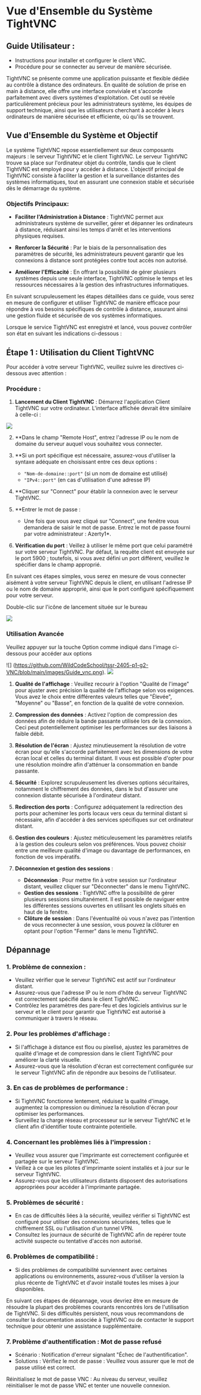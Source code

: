 # Vue d'Ensemble du Système TightVNC

## Guide Utilisateur :

- Instructions pour installer et configurer le client VNC.
- Procédure pour se connecter au serveur de manière sécurisée.

TightVNC se présente comme une application puissante et flexible dédiée au contrôle à distance des ordinateurs. En qualité de solution de prise en main à distance, elle offre une interface conviviale et s'accorde parfaitement avec divers systèmes d'exploitation. Cet outil se révèle particulièrement précieux pour les administrateurs système, les équipes de support technique, ainsi que les utilisateurs cherchant à accéder à leurs ordinateurs de manière sécurisée et efficiente, où qu'ils se trouvent.

## Vue d'Ensemble du Système et Objectif 

Le système TightVNC repose essentiellement sur deux composants majeurs : le serveur TightVNC et le client TightVNC. Le serveur TightVNC trouve sa place sur l'ordinateur objet du contrôle, tandis que le client TightVNC est employé pour y accéder à distance. L'objectif principal de TightVNC consiste à faciliter la gestion et la surveillance distantes des systèmes informatiques, tout en assurant une connexion stable et sécurisée dès le démarrage du système.

### Objectifs Principaux: 

- **Faciliter l'Administration à Distance** : TightVNC permet aux administrateurs système de surveiller, gérer et dépanner les ordinateurs à distance, réduisant ainsi les temps d'arrêt et les interventions physiques requises. 

- **Renforcer la Sécurité** : Par le biais de la personnalisation des paramètres de sécurité, les administrateurs peuvent garantir que les connexions à distance sont protégées contre tout accès non autorisé. 

- **Améliorer l'Efficacité** : En offrant la possibilité de gérer plusieurs systèmes depuis une seule interface, TightVNC optimise le temps et les ressources nécessaires à la gestion des infrastructures informatiques. 

En suivant scrupuleusement les étapes détaillées dans ce guide, vous serez en mesure de configurer et utiliser TightVNC de manière efficace pour répondre à vos besoins spécifiques de contrôle à distance, assurant ainsi une gestion fluide et sécurisée de vos systèmes informatiques.

Lorsque le service TightVNC est enregistré et lancé, vous pouvez contrôler son état en suivant les indications ci-dessous :

## Étape 1 : Utilisation du Client TightVNC

Pour accéder à votre serveur TightVNC, veuillez suivre les directives ci-dessous avec attention :

### Procédure :

1. **Lancement du Client TightVNC** : Démarrez l'application Client TightVNC sur votre ordinateur. L'interface affichée devrait être similaire à celle-ci :

![](https://github.com/WildCodeSchool/tssr-2405-p1-g2-VNC/blob/main/images/vnc-prise-main-distance-TightVNC.png)

2. **Dans le champ "Remote Host", entrez l'adresse IP ou le nom de domaine du serveur auquel vous souhaitez vous connecter.

3. **Si un port spécifique est nécessaire, assurez-vous d'utiliser la syntaxe adéquate en choisissant entre ces deux options :
    - `"Nom-de-domaine::port"` (si un nom de domaine est utilisé)
    - `"IPv4::port"` (en cas d'utilisation d'une adresse IP)

4. **Cliquer sur "Connect" pour établir la connexion avec le serveur TightVNC.

5. **Entrer le mot de passe :

    - Une fois que vous avez cliqué sur "Connect", une fenêtre vous demandera de saisir le mot de passe. Entrez le mot de passe fourni par votre administrateur : Azerty1*.

6. **Vérification du port** : Veillez à utiliser le même port que celui paramétré sur votre serveur TightVNC. Par défaut, la requête client est envoyée sur le port 5900 ; toutefois, si vous avez défini un port différent, veuillez le spécifier dans le champ approprié.

En suivant ces étapes simples, vous serez en mesure de vous connecter aisément à votre serveur TightVNC depuis le client, en utilisant l'adresse IP ou le nom de domaine approprié, ainsi que le port configuré spécifiquement pour votre serveur.

Double-clic sur l'icône de lancement située sur le bureau 

![](https://github.com/WildCodeSchool/tssr-2405-p1-g2-VNC/blob/main/images/tight_vnc.png)

### Utilisation Avancée 

Veuillez appuyer sur la touche Option comme indiqué dans l'image ci-dessous pour accéder aux options
    
![] (https://github.com/WildCodeSchool/tssr-2405-p1-g2-VNC/blob/main/images/Guide_vnc.png).
![](https://github.com/WildCodeSchool/tssr-2405-p1-g2-VNC/blob/main/images/guide_options.png)

1. **Qualité de l'affichage** : Veuillez recourir à l'option "Qualité de l'image" pour ajuster avec précision la qualité de l'affichage selon vos exigences. Vous avez le choix entre différentes valeurs telles que "Élevée", "Moyenne" ou "Basse", en fonction de la qualité de votre connexion.

2. **Compression des données** : Activez l'option de compression des données afin de réduire la bande passante utilisée lors de la connexion. Ceci peut potentiellement optimiser les performances sur des liaisons à faible débit.

3. **Résolution de l'écran** : Ajustez minutieusement la résolution de votre écran pour qu'elle s'accorde parfaitement avec les dimensions de votre écran local et celles du terminal distant. Il vous est possible d'opter pour une résolution moindre afin d'atténuer la consommation en bande passante.

4. **Sécurité** : Explorez scrupuleusement les diverses options sécuritaires, notamment le chiffrement des données, dans le but d'assurer une connexion distante sécurisée à l'ordinateur distant.

5. **Redirection des ports** : Configurez adéquatement la redirection des ports pour acheminer les ports locaux vers ceux du terminal distant si nécessaire, afin d'accéder à des services spécifiques sur cet ordinateur distant.

6. **Gestion des couleurs** : Ajustez méticuleusement les paramètres relatifs à la gestion des couleurs selon vos préférences. Vous pouvez choisir entre une meilleure qualité d'image ou davantage de performances, en fonction de vos impératifs.



7. **Déconnexion et gestion des sessions** :
    - **Déconnexion** : Pour mettre fin à votre session sur l'ordinateur distant, veuillez cliquer sur "Déconnecter" dans le menu TightVNC.
    - **Gestion des sessions** : TightVNC offre la possibilité de gérer plusieurs sessions simultanément. Il est possible de naviguer entre les différentes sessions ouvertes en utilisant les onglets situés en haut de la fenêtre.
    - **Clôture de session** : Dans l'éventualité où vous n'avez pas l'intention de vous reconnecter à une session, vous pouvez la clôturer en optant pour l'option "Fermer" dans le menu TightVNC.

## Dépannage 

### 1. Problème de connexion :

- Veuillez vérifier que le serveur TightVNC est actif sur l'ordinateur distant.
- Assurez-vous que l'adresse IP ou le nom d'hôte du serveur TightVNC est correctement spécifié dans le client TightVNC.
- Contrôlez les paramètres des pare-feu et des logiciels antivirus sur le serveur et le client pour garantir que TightVNC est autorisé à communiquer à travers le réseau.

### 2. Pour les problèmes d'affichage :

- Si l'affichage à distance est flou ou pixelisé, ajustez les paramètres de qualité d'image et de compression dans le client TightVNC pour améliorer la clarté visuelle.
- Assurez-vous que la résolution d'écran est correctement configurée sur le serveur TightVNC afin de répondre aux besoins de l'utilisateur.

### 3. En cas de problèmes de performance :

- Si TightVNC fonctionne lentement, réduisez la qualité d'image, augmentez la compression ou diminuez la résolution d'écran pour optimiser les performances.
- Surveillez la charge réseau et processeur sur le serveur TightVNC et le client afin d'identifier toute contrainte potentielle.

### 4. Concernant les problèmes liés à l'impression :

- Veuillez vous assurer que l'imprimante est correctement configurée et partagée sur le serveur TightVNC.
- Veillez à ce que les pilotes d'imprimante soient installés et à jour sur le serveur TightVNC.
- Assurez-vous que les utilisateurs distants disposent des autorisations appropriées pour accéder à l'imprimante partagée.

### 5. Problèmes de sécurité :

- En cas de difficultés liées à la sécurité, veuillez vérifier si TightVNC est configuré pour utiliser des connexions sécurisées, telles que le chiffrement SSL ou l'utilisation d'un tunnel VPN.
- Consultez les journaux de sécurité de TightVNC afin de repérer toute activité suspecte ou tentative d'accès non autorisé.

### 6. Problèmes de compatibilité :

- Si des problèmes de compatibilité surviennent avec certaines applications ou environnements, assurez-vous d'utiliser la version la plus récente de TightVNC et d'avoir installé toutes les mises à jour disponibles.

En suivant ces étapes de dépannage, vous devriez être en mesure de résoudre la plupart des problèmes courants rencontrés lors de l'utilisation de TightVNC. Si des difficultés persistent, nous vous recommandons de consulter la documentation associée à TightVNC ou de contacter le support technique pour obtenir une assistance supplémentaire.

### 7. Problème d'authentification : Mot de passe refusé

- Scénario : Notification d'erreur signalant "Échec de l'authentification".
- Solutions : Vérifiez le mot de passe : Veuillez vous assurer que le mot de passe utilisé est correct.
  
Réinitialisez le mot de passe VNC : Au niveau du serveur, veuillez réinitialiser le mot de passe VNC et tenter une nouvelle connexion.

